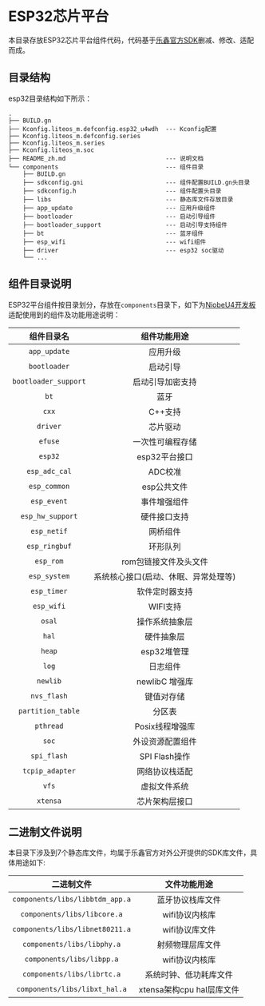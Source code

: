 # ESP32芯片平台

本目录存放ESP32芯片平台组件代码，代码基于[乐鑫官方SDK](https://github.com/espressif/esp-idf/tree/release/v4.3/components)删减、修改、适配而成。

## 目录结构

esp32目录结构如下所示：

```
.
├── BUILD.gn
├── Kconfig.liteos_m.defconfig.esp32_u4wdh	---	Kconfig配置
├── Kconfig.liteos_m.defconfig.series		
├── Kconfig.liteos_m.series						
├── Kconfig.liteos_m.soc						
├── README_zh.md							---	说明文档
└── components								---	组件目录
    ├── BUILD.gn
    ├── sdkconfig.gni						---	组件配置BUILD.gn头目录
    ├── sdkconfig.h							---	组件配置头目录
    ├── libs								--- 静态库文件存放目录
    ├── app_update							--- 应用升级组件
    ├── bootloader							--- 启动引导组件
    ├── bootloader_support					--- 启动引导支持组件
    ├── bt									--- 蓝牙组件
    ├── esp_wifi							--- wifi组件
    ├── driver								--- esp32 soc驱动
    └── ...
```

## 组件目录说明

ESP32平台组件按目录划分，存放在`components`目录下，如下为[NiobeU4开发板](https://gitee.com/openharmony-sig/device_board_openvalley/blob/master/niobeu4/README_zh.md)适配使用到的组件及功能用途说明：

| 组件目录名  | 组件功能用途 |
| :-----------: | :----------------------------------------------------------: |
| `app_update` | 应用升级 |
| `bootloader` | 启动引导 |
| `bootloader_support` | 启动引导加密支持 |
| `bt` | 蓝牙 |
| `cxx` | C++支持 |
| `driver` | 芯片驱动 |
| `efuse` | 一次性可编程存储 |
| `esp32` | esp32平台接口 |
| `esp_adc_cal` | ADC校准 |
| `esp_common` | esp公共文件 |
| `esp_event` | 事件增强组件 |
| `esp_hw_support` | 硬件接口支持 |
| `esp_netif` | 网桥组件 |
| `esp_ringbuf` | 环形队列 |
| `esp_rom` | rom包链接文件及头文件 |
| `esp_system` | 系统核心接口(启动、休眠、异常处理等) |
| `esp_timer` | 软件定时器支持 |
| `esp_wifi` | WIFI支持 |
| `osal` | 操作系统抽象层 |
| `hal` | 硬件抽象层 |
| `heap` | esp32堆管理 |
| `log` | 日志组件 |
| `newlib` | newlibC 增强库 |
| `nvs_flash` | 键值对存储 |
| `partition_table` | 分区表 |
| `pthread` | Posix线程增强库 |
| `soc` | 外设资源配置组件 |
| `spi_flash` | SPI Flash操作 |
| `tcpip_adapter` | 网络协议栈适配 |
| `vfs` | 虚拟文件系统 |
| `xtensa` | 芯片架构层接口 |



## 二进制文件说明

本目录下涉及到7个静态库文件，均属于乐鑫官方对外公开提供的SDK库文件，具体用途如下:

|           二进制文件            |       文件功能用途        |
| :-----------------------------: | :-----------------------: |
| `components/libs/libbtdm_app.a` |     蓝牙协议栈库文件      |
|   `components/libs/libcore.a`   |      wifi协议内核库       |
| `components/libs/libnet80211.a` |      wifi协议库文件       |
|   `components/libs/libphy.a`    |     射频物理层库文件      |
|    `components/libs/libpp.a`    |      wifi协议内核库       |
|   `components/libs/librtc.a`    |  系统时钟、低功耗库文件   |
|  `components/libs/libxt_hal.a`  | xtensa架构cpu hal层库文件 |

